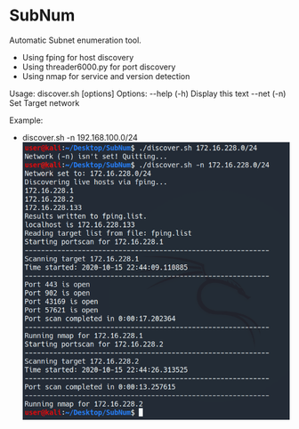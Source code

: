 # SubNum
Automatic Subnet enumeration tool.
- Using fping for host discovery
- Using threader6000.py for port discovery
- Using nmap for service and version detection

Usage: discover.sh [options]
Options:
  --help (-h)     Display this text
  --net  (-n)     Set Target network

Example:
- discover.sh -n 192.168.100.0/24
![Example](Example.png)
